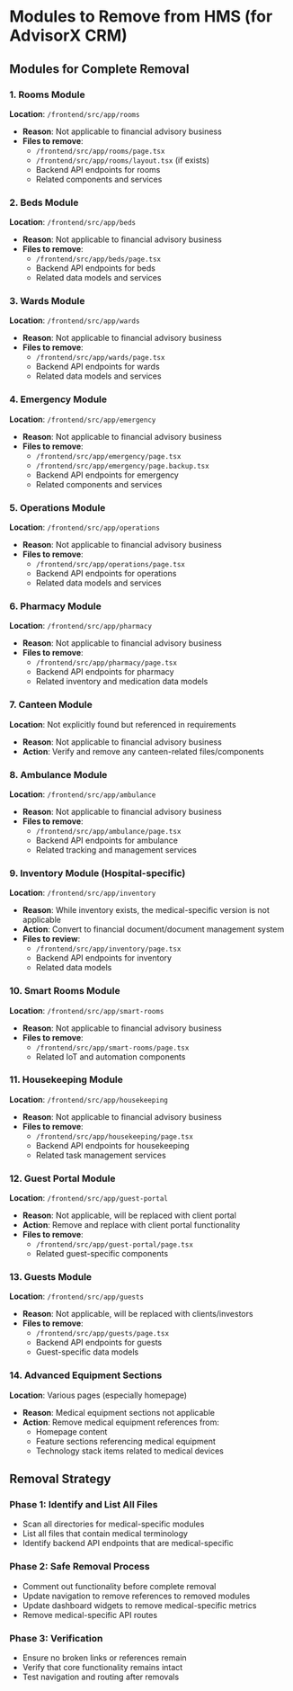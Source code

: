 # Modules to Remove from HMS (for AdvisorX CRM)

## Modules for Complete Removal

### 1. Rooms Module
**Location**: `/frontend/src/app/rooms`
- **Reason**: Not applicable to financial advisory business
- **Files to remove**:
  - `/frontend/src/app/rooms/page.tsx`
  - `/frontend/src/app/rooms/layout.tsx` (if exists)
  - Backend API endpoints for rooms
  - Related components and services

### 2. Beds Module
**Location**: `/frontend/src/app/beds`
- **Reason**: Not applicable to financial advisory business
- **Files to remove**:
  - `/frontend/src/app/beds/page.tsx`
  - Backend API endpoints for beds
  - Related data models and services

### 3. Wards Module
**Location**: `/frontend/src/app/wards`
- **Reason**: Not applicable to financial advisory business
- **Files to remove**:
  - `/frontend/src/app/wards/page.tsx`
  - Backend API endpoints for wards
  - Related data models and services

### 4. Emergency Module
**Location**: `/frontend/src/app/emergency`
- **Reason**: Not applicable to financial advisory business
- **Files to remove**:
  - `/frontend/src/app/emergency/page.tsx`
  - `/frontend/src/app/emergency/page.backup.tsx`
  - Backend API endpoints for emergency
  - Related components and services

### 5. Operations Module
**Location**: `/frontend/src/app/operations`
- **Reason**: Not applicable to financial advisory business
- **Files to remove**:
  - `/frontend/src/app/operations/page.tsx`
  - Backend API endpoints for operations
  - Related data models and services

### 6. Pharmacy Module
**Location**: `/frontend/src/app/pharmacy`
- **Reason**: Not applicable to financial advisory business
- **Files to remove**:
  - `/frontend/src/app/pharmacy/page.tsx`
  - Backend API endpoints for pharmacy
  - Related inventory and medication data models

### 7. Canteen Module
**Location**: Not explicitly found but referenced in requirements
- **Reason**: Not applicable to financial advisory business
- **Action**: Verify and remove any canteen-related files/components

### 8. Ambulance Module
**Location**: `/frontend/src/app/ambulance`
- **Reason**: Not applicable to financial advisory business
- **Files to remove**:
  - `/frontend/src/app/ambulance/page.tsx`
  - Backend API endpoints for ambulance
  - Related tracking and management services

### 9. Inventory Module (Hospital-specific)
**Location**: `/frontend/src/app/inventory`
- **Reason**: While inventory exists, the medical-specific version is not applicable
- **Action**: Convert to financial document/document management system
- **Files to review**:
  - `/frontend/src/app/inventory/page.tsx`
  - Backend API endpoints for inventory
  - Related data models

### 10. Smart Rooms Module
**Location**: `/frontend/src/app/smart-rooms`
- **Reason**: Not applicable to financial advisory business
- **Files to remove**:
  - `/frontend/src/app/smart-rooms/page.tsx`
  - Related IoT and automation components

### 11. Housekeeping Module
**Location**: `/frontend/src/app/housekeeping`
- **Reason**: Not applicable to financial advisory business
- **Files to remove**:
  - `/frontend/src/app/housekeeping/page.tsx`
  - Backend API endpoints for housekeeping
  - Related task management services

### 12. Guest Portal Module
**Location**: `/frontend/src/app/guest-portal`
- **Reason**: Not applicable, will be replaced with client portal
- **Action**: Remove and replace with client portal functionality
- **Files to remove**:
  - `/frontend/src/app/guest-portal/page.tsx`
  - Related guest-specific components

### 13. Guests Module
**Location**: `/frontend/src/app/guests`
- **Reason**: Not applicable, will be replaced with clients/investors
- **Files to remove**:
  - `/frontend/src/app/guests/page.tsx`
  - Backend API endpoints for guests
  - Guest-specific data models

### 14. Advanced Equipment Sections
**Location**: Various pages (especially homepage)
- **Reason**: Medical equipment sections not applicable
- **Action**: Remove medical equipment references from:
  - Homepage content
  - Feature sections referencing medical equipment
  - Technology stack items related to medical devices

## Removal Strategy

### Phase 1: Identify and List All Files
- Scan all directories for medical-specific modules
- List all files that contain medical terminology
- Identify backend API endpoints that are medical-specific

### Phase 2: Safe Removal Process
- Comment out functionality before complete removal
- Update navigation to remove references to removed modules
- Update dashboard widgets to remove medical-specific metrics
- Remove medical-specific API routes

### Phase 3: Verification
- Ensure no broken links or references remain
- Verify that core functionality remains intact
- Test navigation and routing after removals